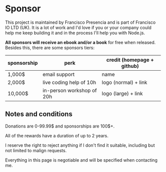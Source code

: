 # Sponsor

This project is maintained by Francisco Presencia and is part of Francisco IO LTD (UK). It is a lot of work and I'd love if you or your company could help me keep building it and in the process I'll help you with Node.js.

**All sponsors will receive an ebook and/or a book** for free when released. Besides this, there are some sponsors tiers:


| sponsorship  | perk                           | credit (homepage + github)   |
|--------------|--------------------------------|------------------------------|
|  1,000$      | email support                  | name                         |
|  2,000$      | live coding help of 10h        | logo (normal) + link         |
| 10,000$      | in-person workshop of 20h      | logo (large) + link          |



## Notes and conditions

Donations are 0-99.99$ and sponsorships are 100$+.

All of the rewards have a duration of up to 2 years.

I reserve the right to reject anything if I don't find it suitable, including but not limited to malign requests.

Everything in this page is negotiable and will be specified when contacting me.
